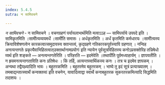 ```yaml
---
index: 5.4.5
sutra: न सामिवचने

---
```

_न सामिवचने_ - न सामिवचने । वचनग्रहणं पर्यायलाभार्थमिति मत्वाऽऽह — सामिपर्याये उपपदे इति । सामिकृतमिति ।सामी॑त्यव्ययमर्धे ।सामी॑ति समासः । अर्धकृतमिति । अर्धं कृतमिति कर्मधारयः ।सामी॑त्यस्य क्रियाविशेषणत्वेन कारकत्वात्समुदायस्य क्तान्तत्वं, कृद्ग्रहणे गतिकारकपूर्वस्यापि ग्रहणात् । नन्विह अनत्यन्तगतेः प्रकृत्यैवाभिहितत्वात्उक्तार्थानामप्रयोगः॑ इति न्यायेन पूर्वसूत्रविहितस्य कनोऽप्रसक्तेरिह तन्निषेधो व्यर्थ इति शङ्कते — अनत्यन्तगतेरिति । परिहरति — इदमेवेति ।तथापी॑ति पूर्वमध्याहार्यम् । ज्ञापयतीति । न ह्रयमनत्यन्तगताविति कनः प्रतिषेधः । किं तर्हि, अत्यन्तस्वार्थिकस्य कनः । तत्र च इदमेव ज्ञापकम् । अन्यथा तद्वैयथ्र्यादिति भावः । बहुतरकमिति । बहुतरमेव बहुतरकम् । भाष्ये तु इदं सूत्रं प्रत्याख्यातम् ।तमबाद्यन्तात्स्वार्थे कन्वक्तव्यः॑ इति वचनेन, यावादित्वाद्वा स्वार्थे कनाबहुतरक सुकरतरकमित्यादि सिद्धमिति तदाशयः । 